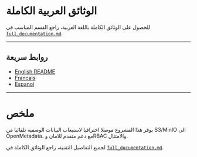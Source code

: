 # الوثائق العربية الكاملة

للحصول على الوثائق الكاملة باللغة العربية، راجع القسم المناسب في [`full_documentation.md`](./full_documentation.md).

---

## روابط سريعة
- [English README](./README.md)
- [Francais](./README-fr.md)
- [Espanol](./README-es.md)

---

# ملخص

يوفر هذا المشروع موصلا احترافيا لاستيعاب البيانات الوصفية تلقائيا من S3/MinIO الى OpenMetadata، مع دعم متقدم للامان وRBAC والامتثال.

لجميع التفاصيل التقنية، راجع الوثائق الكاملة في [`full_documentation.md`](./full_documentation.md).
